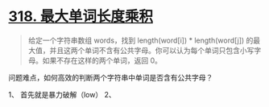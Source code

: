 # [318. 最大单词长度乘积](https://leetcode-cn.com/problems/maximum-product-of-word-lengths/comments/)

> 给定一个字符串数组 words，找到 length(word[i]) * length(word[j]) 的最大值，并且这两个单词不含有公共字母。你可以认为每个单词只包含小写字母。如果不存在这样的两个单词，返回 0。

问题难点，如何高效的判断两个字符串中单词是否含有公共字母？

1、 首先就是暴力破解（low）
2、 